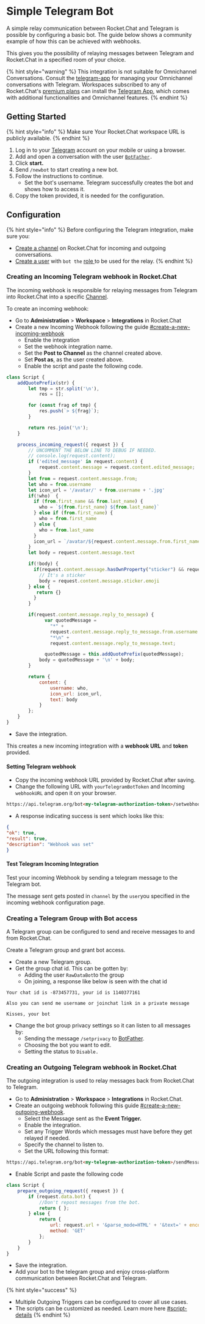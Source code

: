# Simple Telegram Bot

A simple relay communication between Rocket.Chat and Telegram is possible by configuring a basic bot. The guide below shows a community example of how this can be achieved with webhooks.

This gives you the possibility of relaying messages between Telegram and Rocket.Chat in a specified room of your choice.

{% hint style="warning" %}
This integration is not suitable for Omnichannel Conversations. Consult the [telegram-app](../../../../extend-rocket.chat-capabilities/rocket.chat-marketplace/rocket.chat-public-apps-guides/omnichannel-apps/telegram-app/ "mention") for managing your Omnichannel conversations with Telegram. Workspaces subscribed to any of Rocket.Chat's [premium plans](../../../../readme/our-plans.md) can install the [Telegram App](../../../../extend-rocket.chat-capabilities/rocket.chat-marketplace/rocket.chat-public-apps-guides/omnichannel-apps/telegram-app/), which comes with additional functionalities and Omnichannel features.
{% endhint %}

## Getting Started

{% hint style="info" %}
Make sure Your Rocket.Chat workspace URL is publicly available.
{% endhint %}

1. Log in to your [Telegram](https://web.telegram.org/) account on your mobile or using a browser.
2. Add and open a conversation with the user [`BotFather`](https://t.me/botfather)`.`
3. Click **start.**
4. Send `/newbot` to start creating a new bot.
5. Follow the instructions to continue.
   * Set the bot's username. Telegram successfully creates the bot and shows how to access it.
6. Copy the token provided, it is needed for the configuration.

## Configuration

{% hint style="info" %}
Before configuring the Telegram integration, make sure you:

* [Create a channel](../../../user-guides/rooms/channels/create-a-new-channel.md) on Rocket.Chat for incoming and outgoing conversations.
* [Create a user](../users/#add-new-users) with `bot the` [role ](https://github.com/RocketChat/docs/blob/master/setup-and-administer-rocket.chat/roles-in-rocket.chat)to be used for the relay.
{% endhint %}

### Creating an Incoming Telegram webhook in Rocket.Chat

The incoming webhook is responsible for relaying messages from Telegram into Rocket.Chat into a specific [Channel](../../../user-guides/rooms/channels/).

To create an incoming webhook:

* Go to **Administration** > **Workspace** > **Integrations** in Rocket.Chat
* Create a new Incoming Webhook following the guide [#create-a-new-incoming-webhook](./#create-a-new-incoming-webhook "mention")
  * Enable the integration
  * Set the webhook integration name.
  * Set the **Post to Channel** as the channel created above.
  * Set **Post as**, as the user created above.
  * Enable the script and paste the following code.

```javascript
class Script {
    addQuotePrefix(str) {
        let tmp = str.split('\n'),
            res = [];

        for (const frag of tmp) {
            res.push(`> ${frag}`);
        }

        return res.join('\n');
    }

    process_incoming_request({ request }) {
        // UNCOMMENT THE BELOW LINE TO DEBUG IF NEEDED.
        // console.log(request.content);
        if ('edited_message' in request.content) {
            request.content.message = request.content.edited_message;
        }
        let from = request.content.message.from;
        let who = from.username
        let icon_url = '/avatar/' + from.username + '.jpg'
        if(!who)  {
          if (from.first_name && from.last_name) {
            who = `${from.first_name} ${from.last_name}`
          } else if (from.first_name) {
            who = from.first_name
          } else {
            who = from.last_name
          }
          icon_url = `/avatar/${request.content.message.from.first_name}.jpg`
        }
        let body = request.content.message.text

        if(!body) {
          if(request.content.message.hasOwnProperty("sticker") && request.content.message.sticker.emoji) {
            // It's a sticker
            body = request.content.message.sticker.emoji
        } else {
           return {}
          }
        }

        if(request.content.message.reply_to_message) {
              var quotedMessage = 
                "*" +
                request.content.message.reply_to_message.from.username +
                "*\n" +
                request.content.message.reply_to_message.text;

              quotedMessage = this.addQuotePrefix(quotedMessage);
            body = quotedMessage + '\n' + body;
        }

        return {
            content: {
                username: who,
                icon_url: icon_url,
                text: body
            }
        };
    }
}
```

* Save the integration.

This creates a new incoming integration with a **webhook URL** and **token** provided.

#### Setting Telegram webhook

* Copy the incoming webhook URL provided by Rocket.Chat after saving.
* Change the following URL with `yourTelegramBotToken` and Incoming `webhookURL` and open it on your browser.

```html
https://api.telegram.org/bot<my-telegram-authorization-token>/setwebhook?url=<Incoming_Webhook_Link_from_Rocket.Chat>
```

* A response indicating success is sent which looks like this:

```json
{
"ok": true,
"result": true,
"description": "Webhook was set"
}
```

#### Test Telegram Incoming Integration

Test your incoming Webhook by sending a telegram message to the Telegram bot.

The message sent gets posted in `channel` by the `user`you specified in the incoming webhook configuration page.

### Creating a Telegram Group with Bot access

A Telegram group can be configured to send and receive messages to and from Rocket.Chat.

Create a Telegram group and grant bot access.

* Create a new Telegram group.
* Get the group chat id. This can be gotten by:
  * Adding the user `RawDataBot`to the group
  * On joining, a response like below is seen with the chat id

```
Your chat id is -873457731, your id is 1140377161

Also you can send me username or joinchat link in a private message

Kisses, your bot
```

* Change the bot group privacy settings so it can listen to all messages by:
  * Sending the message `/setprivacy` to [BotFather](https://t.me/botfather).
  * Choosing the bot you want to edit.
  * Setting the status to `Disable.`

### Creating an Outgoing Telegram webhook in Rocket.Chat

The outgoing integration is used to relay messages back from Rocket.Chat to Telegram.

* Go to **Administration** > **Workspace** > **Integrations** in Rocket.Chat.
* Create an outgoing webhook following this guide [#create-a-new-outgoing-webhook](./#create-a-new-outgoing-webhook "mention").
  * Select the Message sent as the **Event Trigger.**
  * Enable the integration.
  * Set any Trigger Words which messages must have before they get relayed if needed.
  * Specify the channel to listen to.
  * Set the URL following this format:

```html
https://api.telegram.org/bot<my-telegram-authorization-token>/sendMessage?chat_id=<chat-id>
```

* Enable Script and paste the following code

```javascript
class Script {
    prepare_outgoing_request({ request }) {
        if (request.data.bot) {
            //Don't repost messages from the bot.
            return { };
        } else {
            return {
                url: request.url + '&parse_mode=HTML' + '&text=' + encodeURIComponent('<b>' + request.data.user_name+ '</b>: ' + request.data.text),
                method: 'GET'
            };
        }
    }
}
```

* Save the integration.
* Add your bot to the telegram group and enjoy cross-platform communication between Rocket.Chat and Telegram.

{% hint style="success" %}
* Multiple Outgoing Triggers can be configured to cover all use cases.
* The scripts can be customized as needed. Learn more here [#script-details](./#script-details "mention")
{% endhint %}
